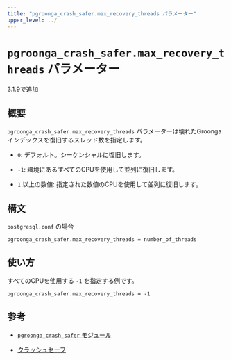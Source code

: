 ```yaml
---
title: "pgroonga_crash_safer.max_recovery_threads パラメーター"
upper_level: ../
---
```


# `pgroonga_crash_safer.max_recovery_threads` パラメーター

3.1.9で追加

## 概要

`pgroonga_crash_safer.max_recovery_threads` パラメーターは壊れたGroongaインデックスを復旧するスレッド数を指定します。


* `0`: デフォルト。シーケンシャルに復旧します。

* `-1`: 環境にあるすべてのCPUを使用して並列に復旧します。

* `1` 以上の数値: 指定された数値のCPUを使用して並列に復旧します。

## 構文

`postgresql.conf` の場合

```text
pgroonga_crash_safer.max_recovery_threads = number_of_threads
```

## 使い方

すべてのCPUを使用する `-1` を指定する例です。

```text
pgroonga_crash_safer.max_recovery_threads = -1
```

## 参考

  * [`pgroonga_crash_safer` モジュール][pgroonga-crash-safer]

  * [クラッシュセーフ][crash-safe]

[pgroonga-crash-safer]:../modules/pgroonga-crash-safer.html

[crash-safe]:../crash-safe.html
